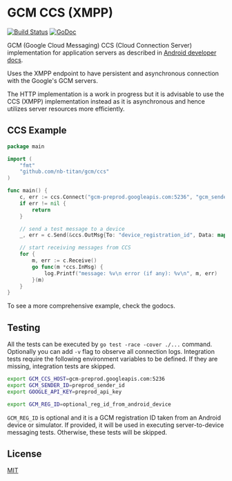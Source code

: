 # GCM CCS (XMPP)

[![Build Status](https://travis-ci.org/nb-titan/gcm.svg?branch=master)](https://travis-ci.org/nb-titan/gcm)
[![GoDoc](https://godoc.org/github.com/nb-titan/gcm?status.svg)](https://godoc.org/github.com/nb-titan/gcm)

GCM (Google Cloud Messaging) CCS (Cloud Connection Server) implementation for application servers as described in [Android developer docs](https://developer.android.com/google/gcm/ccs.html).

Uses the XMPP endpoint to have persistent and asynchronous connection with the Google's GCM servers.

The HTTP implementation is a work in progress but it is advisable to use the CCS (XMPP) implementation instead as it is asynchronous and hence utilizes server resources more efficiently.

## CCS Example

```go
package main

import (
	"fmt"
	"github.com/nb-titan/gcm/ccs"
)

func main() {
	c, err := ccs.Connect("gcm-preprod.googleapis.com:5236", "gcm_sender_id", "gcm_api_key", true)
	if err != nil {
		return
	}

	// send a test message to a device
	_, err = c.Send(&ccs.OutMsg{To: "device_registration_id", Data: map[string]string{"test_message": "GCM CCS client testing message."}})

	// start receiving messages from CCS
	for {
		m, err := c.Receive()
		go func(m *ccs.InMsg) {
			log.Printf("message: %v\n error (if any): %v\n", m, err)
		}(m)
	}
}
```

To see a more comprehensive example, check the godocs.

## Testing

All the tests can be executed by `go test -race -cover ./...` command. Optionally you can add `-v` flag to observe all connection logs. Integration tests require the following environment variables to be defined. If they are missing, integration tests are skipped.

```bash
export GCM_CCS_HOST=gcm-preprod.googleapis.com:5236
export GCM_SENDER_ID=preprod_sender_id
export GOOGLE_API_KEY=preprod_api_key

export GCM_REG_ID=optional_reg_id_from_android_device
```

`GCM_REG_ID` is optional and it is a GCM registration ID taken from an Android device or simulator. If provided, it will be used in executing server-to-device messaging tests. Otherwise, these tests will be skipped.

## License

[MIT](LICENSE)
